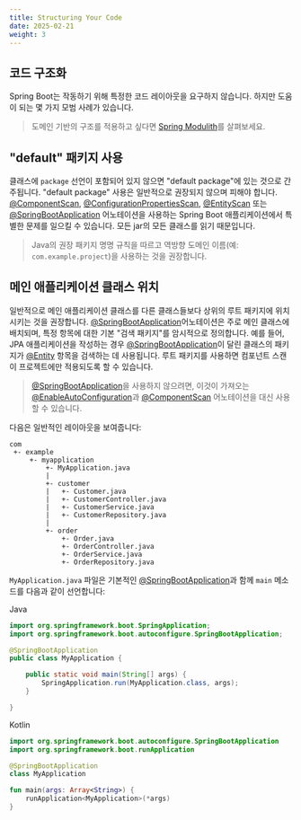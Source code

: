 ```yaml
---
title: Structuring Your Code
date: 2025-02-21
weight: 3
---
```


## 코드 구조화

Spring Boot는 작동하기 위해 특정한 코드 레이아웃을 요구하지 않습니다. 하지만 도움이 되는 몇 가지 모범 사례가 있습니다.

> 도메인 기반의 구조를 적용하고 싶다면 [Spring Modulith](https://spring.io/projects/spring-modulith#overview)를 살펴보세요.

## "default" 패키지 사용

클래스에 `package` 선언이 포함되어 있지 않으면 "default package"에 있는 것으로 간주됩니다. "default package" 사용은 일반적으로 권장되지 않으며 피해야 합니다. [@ComponentScan](https://docs.spring.io/spring-framework/docs/6.2.x/javadoc-api/org/springframework/context/annotation/ComponentScan.html), [@ConfigurationPropertiesScan](https://docs.spring.io/spring-boot/api/java/org/springframework/boot/context/properties/ConfigurationPropertiesScan.html), [@EntityScan](https://docs.spring.io/spring-boot/api/java/org/springframework/boot/autoconfigure/domain/EntityScan.html) 또는 [@SpringBootApplication](https://docs.spring.io/spring-boot/api/java/org/springframework/boot/autoconfigure/SpringBootApplication.html) 어노테이션을 사용하는 Spring Boot 애플리케이션에서 특별한 문제를 일으킬 수 있습니다. 모든 jar의 모든 클래스를 읽기 때문입니다.

> Java의 권장 패키지 명명 규칙을 따르고 역방향 도메인 이름(예: `com.example.project`)을 사용하는 것을 권장합니다.

## 메인 애플리케이션 클래스 위치

일반적으로 메인 애플리케이션 클래스를 다른 클래스들보다 상위의 루트 패키지에 위치시키는 것을 권장합니다. [@SpringBootApplication](https://docs.spring.io/spring-boot/reference/using/using-the-springbootapplication-annotation.html)어노테이션은 주로 메인 클래스에 배치되며, 특정 항목에 대한 기본 "검색 패키지"를 암시적으로 정의합니다. 예를 들어, JPA 애플리케이션을 작성하는 경우 [@SpringBootApplication](https://docs.spring.io/spring-boot/api/java/org/springframework/boot/autoconfigure/SpringBootApplication.html)이 달린 클래스의 패키지가 [@Entity](https://jakarta.ee/specifications/persistence/3.1/apidocs/jakarta.persistence/jakarta/persistence/entity) 항목을 검색하는 데 사용됩니다. 루트 패키지를 사용하면 컴포넌트 스캔이 프로젝트에만 적용되도록 할 수 있습니다.

> [@SpringBootApplication](https://docs.spring.io/spring-boot/3.4.3/api/java/org/springframework/boot/autoconfigure/SpringBootApplication.html)을 사용하지 않으려면, 이것이 가져오는 [@EnableAutoConfiguration](https://docs.spring.io/spring-boot/3.4.3/api/java/org/springframework/boot/autoconfigure/EnableAutoConfiguration.html)과 [@ComponentScan](https://docs.spring.io/spring-framework/docs/6.2.x/javadoc-api/org/springframework/context/annotation/ComponentScan.html) 어노테이션을 대신 사용할 수 있습니다.

다음은 일반적인 레이아웃을 보여줍니다:

```none
com
 +- example
     +- myapplication
         +- MyApplication.java
         |
         +- customer
         |   +- Customer.java
         |   +- CustomerController.java
         |   +- CustomerService.java
         |   +- CustomerRepository.java
         |
         +- order
             +- Order.java
             +- OrderController.java
             +- OrderService.java
             +- OrderRepository.java
```

`MyApplication.java` 파일은 기본적인 [@SpringBootApplication](https://docs.spring.io/spring-boot/api/java/org/springframework/boot/autoconfigure/SpringBootApplication.html)과 함께 `main` 메소드를 다음과 같이 선언합니다:

Java

```java
import org.springframework.boot.SpringApplication;
import org.springframework.boot.autoconfigure.SpringBootApplication;

@SpringBootApplication
public class MyApplication {

    public static void main(String[] args) {
        SpringApplication.run(MyApplication.class, args);
    }

}
```
Kotlin

```kotlin
import org.springframework.boot.autoconfigure.SpringBootApplication
import org.springframework.boot.runApplication

@SpringBootApplication
class MyApplication

fun main(args: Array<String>) {
    runApplication<MyApplication>(*args)
}
```